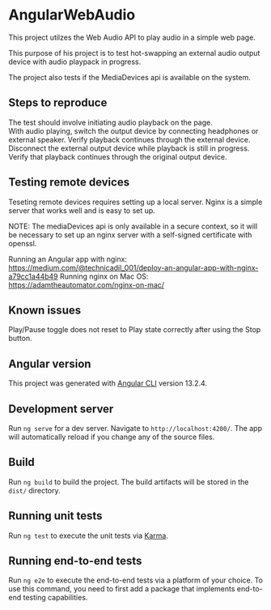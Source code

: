 # AngularWebAudio

This project utilzes the Web Audio API to play audio in a simple web page.

This purpose of his project is to test hot-swapping an external audio output device with audio playpack in progress.

The project also tests if the MediaDevices api is available on the system.

## Steps to reproduce 

The test should involve initiating audio playback on the page.  
With audio playing, switch the output device by connecting headphones or external speaker.
Verify playback continues through the external device.
Disconnect the external output device while playback is still in progress.
Verify that playback continues through the original output device.

## Testing remote devices

Teseting remote devices requires setting up a local server.  Nginx is a simple server that works well and is easy to set up. 

NOTE:  The mediaDevices api is only available in a secure context, so it will be necessary to set up an nginx server with a self-signed certificate with openssl. 

Running an Angular app with nginx:  https://medium.com/@technicadil_001/deploy-an-angular-app-with-nginx-a79cc1a44b49
Running nginx on Mac OS: https://adamtheautomator.com/nginx-on-mac/


## Known issues 

Play/Pause toggle does not reset to Play state correctly after using the Stop button. 

## Angular version

This project was generated with [Angular CLI](https://github.com/angular/angular-cli) version 13.2.4.

## Development server

Run `ng serve` for a dev server. Navigate to `http://localhost:4200/`. The app will automatically reload if you change any of the source files.

## Build

Run `ng build` to build the project. The build artifacts will be stored in the `dist/` directory.

## Running unit tests

Run `ng test` to execute the unit tests via [Karma](https://karma-runner.github.io).

## Running end-to-end tests

Run `ng e2e` to execute the end-to-end tests via a platform of your choice. To use this command, you need to first add a package that implements end-to-end testing capabilities.

